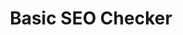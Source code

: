 ---
title: 'Basic SEO Checker'
description: 'Analyze on-page SEO factors for any website in seconds.'
icon: '🔍'
href: '/seo-checker'
isFeatured: true
---